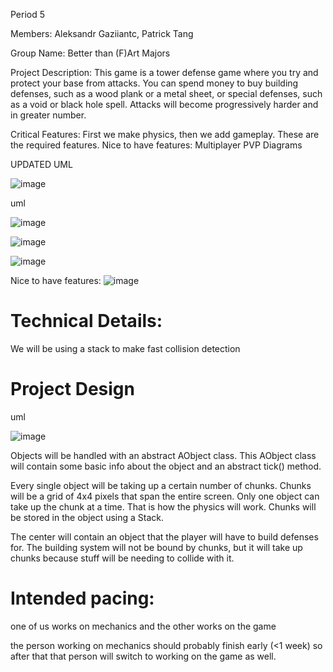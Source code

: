 Period 5

Members: Aleksandr Gaziiantc, Patrick Tang

Group Name: Better than (F)Art Majors 


Project Description: This game is a tower defense game where you try and protect your base from attacks. You can spend money to buy building defenses, such as a wood plank or a metal sheet, or special defenses, such as a void or black hole spell. Attacks will become progressively harder and in greater number.



Critical Features: First we make physics, then we add gameplay. These are the required features. 
Nice to have features: Multiplayer PVP
Diagrams

UPDATED UML


![image](https://github.com/user-attachments/assets/26a49e91-58e9-415a-b9f5-c2c4badd5d94)




uml

![image](https://github.com/user-attachments/assets/4733150e-be4f-4298-8e09-c5d1804fc0a2)

![image](https://github.com/user-attachments/assets/bab33820-3c73-4390-98fd-2296761bd0be)

![image](https://github.com/user-attachments/assets/e85c9c3c-b670-46ae-9029-1f236c137c59)

Nice to have features:
![image](https://github.com/user-attachments/assets/157cf15b-f2ce-4843-8280-be41f1cd4cea)




# Technical Details:

We will be using a stack to make fast collision detection

# Project Design

uml

![image](https://github.com/user-attachments/assets/d2e1f3aa-6f7d-4360-be3a-6e95c0d63a43)



Objects will be handled with an abstract AObject class. This AObject class will contain some basic info about the object and an abstract tick() method. 

Every single object will be taking up a certain number of chunks. Chunks will be a grid of 4x4 pixels that span the entire screen. Only one object can take up the chunk at a time. That is how the physics will work. Chunks will be stored in the object using a Stack.

The center will contain an object that the player will have to build defenses for. The building system will not be bound by chunks, but it will take up chunks because stuff will be needing to collide with it.


    
# Intended pacing:

one of us works on mechanics and the other works on the game

the person working on mechanics should probably finish early (<1 week) so after that that person will switch to working on the game as well.

